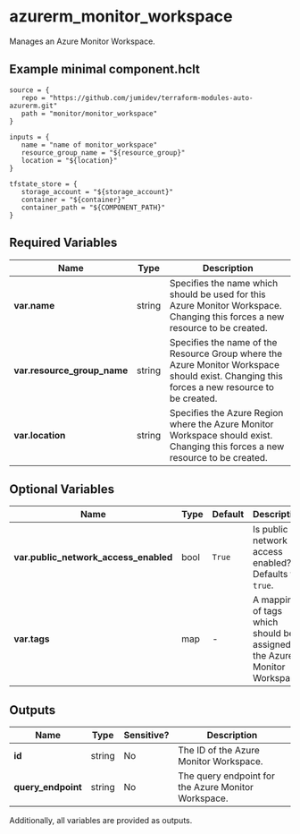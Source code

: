 # azurerm_monitor_workspace

Manages an Azure Monitor Workspace.

## Example minimal component.hclt

```hcl
source = {
   repo = "https://github.com/jumidev/terraform-modules-auto-azurerm.git" 
   path = "monitor/monitor_workspace" 
}

inputs = {
   name = "name of monitor_workspace" 
   resource_group_name = "${resource_group}" 
   location = "${location}" 
}

tfstate_store = {
   storage_account = "${storage_account}" 
   container = "${container}" 
   container_path = "${COMPONENT_PATH}" 
}

```

## Required Variables

| Name | Type |  Description |
| ---- | --------- |  ----------- |
| **var.name** | string |  Specifies the name which should be used for this Azure Monitor Workspace. Changing this forces a new resource to be created. | 
| **var.resource_group_name** | string |  Specifies the name of the Resource Group where the Azure Monitor Workspace should exist. Changing this forces a new resource to be created. | 
| **var.location** | string |  Specifies the Azure Region where the Azure Monitor Workspace should exist. Changing this forces a new resource to be created. | 

## Optional Variables

| Name | Type |  Default  |  Description |
| ---- | --------- |  ----------- | ----------- |
| **var.public_network_access_enabled** | bool |  `True`  |  Is public network access enabled? Defaults to `true`. | 
| **var.tags** | map |  -  |  A mapping of tags which should be assigned to the Azure Monitor Workspace. | 



## Outputs

| Name | Type | Sensitive? | Description |
| ---- | ---- | --------- | --------- |
| **id** | string | No  | The ID of the Azure Monitor Workspace. | 
| **query_endpoint** | string | No  | The query endpoint for the Azure Monitor Workspace. | 

Additionally, all variables are provided as outputs.
